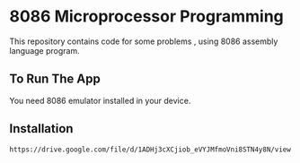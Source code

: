 
# 8086 Microprocessor Programming
This repository contains code for some problems , using 8086 assembly language program. 








## To Run The App

You need 8086 emulator installed in your device.



## Installation


    https://drive.google.com/file/d/1ADHj3cXCjiob_eVYJMfmoVni8STN4y8N/view
